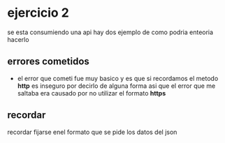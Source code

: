 # ejercicio 2
se esta consumiendo una api hay dos ejemplo de como podria enteoria hacerlo

## errores cometidos

- el error que cometi fue muy basico y es que si recordamos el metodo **http** es inseguro por decirlo de alguna forma 
asi que el error que me saltaba era causado por no utilizar el formato **https**

## recordar

recordar fijarse enel formato que se pide los datos del json
